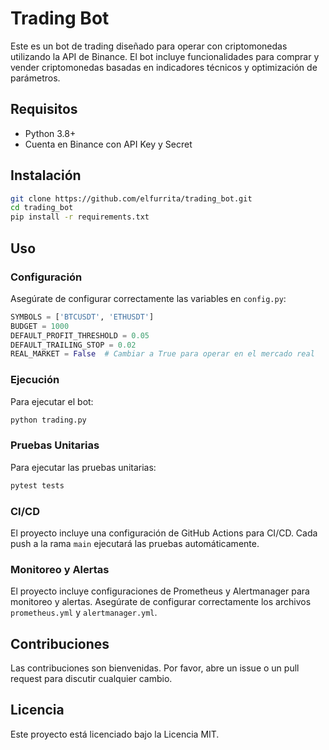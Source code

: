 # Trading Bot

Este es un bot de trading diseñado para operar con criptomonedas utilizando la API de Binance. El bot incluye funcionalidades para comprar y vender criptomonedas basadas en indicadores técnicos y optimización de parámetros.

## Requisitos

- Python 3.8+
- Cuenta en Binance con API Key y Secret

## Instalación

```bash
git clone https://github.com/elfurrita/trading_bot.git
cd trading_bot
pip install -r requirements.txt
```

## Uso

### Configuración

Asegúrate de configurar correctamente las variables en `config.py`:

```python
SYMBOLS = ['BTCUSDT', 'ETHUSDT']
BUDGET = 1000
DEFAULT_PROFIT_THRESHOLD = 0.05
DEFAULT_TRAILING_STOP = 0.02
REAL_MARKET = False  # Cambiar a True para operar en el mercado real
```

### Ejecución

Para ejecutar el bot:

```bash
python trading.py
```

### Pruebas Unitarias

Para ejecutar las pruebas unitarias:

```bash
pytest tests
```

### CI/CD

El proyecto incluye una configuración de GitHub Actions para CI/CD. Cada push a la rama `main` ejecutará las pruebas automáticamente.

### Monitoreo y Alertas

El proyecto incluye configuraciones de Prometheus y Alertmanager para monitoreo y alertas. Asegúrate de configurar correctamente los archivos `prometheus.yml` y `alertmanager.yml`.

## Contribuciones

Las contribuciones son bienvenidas. Por favor, abre un issue o un pull request para discutir cualquier cambio.

## Licencia

Este proyecto está licenciado bajo la Licencia MIT.